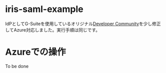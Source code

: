 # iris-saml-example

IdPとしてG-Suiteを使用しているオリジナル[Developer Community](https://community.intersystems.com/post/work-saml-iris)を少し修正してAzure対応しました。実行手順は同じです。

# Azureでの操作

To be done